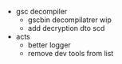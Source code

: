 - gsc decompiler
  - gscbin decompilatrer wip
  - add decryption dto scd
- acts
  - better logger
  - remove dev tools from list